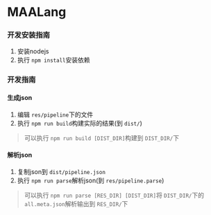 # MAALang

### 开发安装指南

1. 安装nodejs
2. 执行 `npm install`安装依赖

### 开发指南

#### 生成json

1. 编辑 `res/pipeline`下的文件
2. 执行 `npm run build`构建实际的结果(到 `dist/`)

> 可以执行 `npm run build [DIST_DIR]`构建到 `DIST_DIR/`下

#### 解析json

1. 复制json到 `dist/pipeline.json`
2. 执行 `npm run parse`解析json(到 `res/pipeline.parse`)

> 可以执行 `npm run parse [RES_DIR] [DIST_DIR]`将 `DIST_DIR/`下的 `all.meta.json`解析输出到 `RES_DIR/`下

